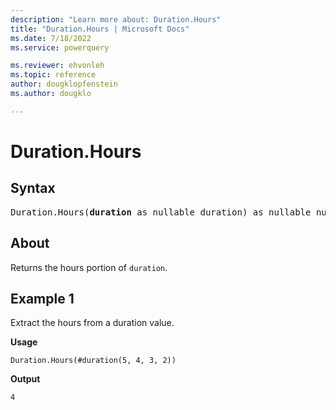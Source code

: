 ```yaml
---
description: "Learn more about: Duration.Hours"
title: "Duration.Hours | Microsoft Docs"
ms.date: 7/18/2022
ms.service: powerquery

ms.reviewer: ehvonleh
ms.topic: reference
author: dougklopfenstein
ms.author: dougklo

---
```

# Duration.Hours

## Syntax

<pre>
Duration.Hours(<b>duration</b> as nullable duration) as nullable number
</pre>
  
## About

Returns the hours portion of `duration`.

## Example 1

Extract the hours from a duration value.

**Usage**

```powerquery-m
Duration.Hours(#duration(5, 4, 3, 2))
```

**Output**

`4`
